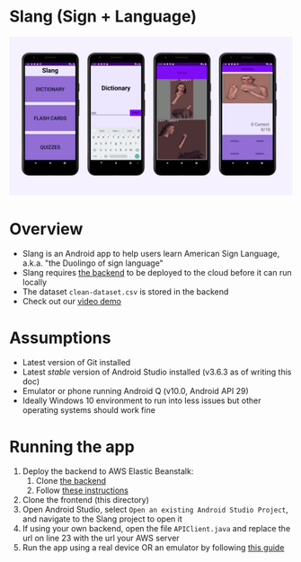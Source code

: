 # Slang (Sign + Language)

<img src="https://raw.githubusercontent.com/Asnkngt/Slang/master/slang.png">

# Overview
* Slang is an Android app to help users learn American Sign Language, a.k.a. "the Duolingo of sign language"
* Slang requires [the backend](https://github.com/slang-senior-design/backend) to be deployed to the cloud before it can run
locally
* The dataset `clean-dataset.csv` is stored in the backend
* Check out our [video demo](https://www.youtube.com/watch?v=8xhHSoFg5s0)

# Assumptions
* Latest version of Git installed
* Latest *stable* version of Android Studio installed (v3.6.3 as of writing this doc)
* Emulator or phone running Android Q (v10.0, Android API 29)
* Ideally Windows 10 environment to run into less issues but other operating systems should
work fine

# Running the app
1. Deploy the backend to AWS Elastic Beanstalk:
    1. Clone [the backend](https://github.com/slang-senior-design/backend)
    2. Follow [these instructions](https://github.com/slang-senior-design/backend/blob/master/README.md)
2. Clone the frontend (this directory)
3. Open Android Studio, select `Open an existing Android Studio Project`, and navigate to the Slang project to open it
4. If using your own backend, open the file `APIClient.java` and replace the url on line 23 with the url your AWS server
5. Run the app using a real device OR an emulator by following [this guide](https://developer.android.com/training/basics/firstapp/running-app)
